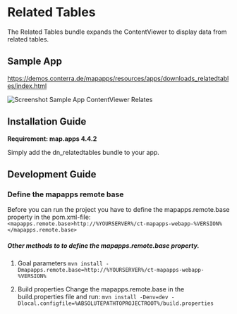 # Related Tables
The Related Tables bundle expands the ContentViewer to display data from related tables.

Sample App
------------------
https://demos.conterra.de/mapapps/resources/apps/downloads_relatedtables/index.html

![Screenshot Sample App ContentViewer Relates](https://github.com/conterra/mapapps-contentviewer-relates/blob/master/Screenshot.PNG)

Installation Guide
------------------
**Requirement: map.apps 4.4.2**

Simply add the dn_relatedtables bundle to your app.

Development Guide
------------------
### Define the mapapps remote base
Before you can run the project you have to define the mapapps.remote.base property in the pom.xml-file:
`<mapapps.remote.base>http://%YOURSERVER%/ct-mapapps-webapp-%VERSION%</mapapps.remote.base>`

##### Other methods to to define the mapapps.remote.base property.
1. Goal parameters
`mvn install -Dmapapps.remote.base=http://%YOURSERVER%/ct-mapapps-webapp-%VERSION%`

2. Build properties
Change the mapapps.remote.base in the build.properties file and run:
`mvn install -Denv=dev -Dlocal.configfile=%ABSOLUTEPATHTOPROJECTROOT%/build.properties`
